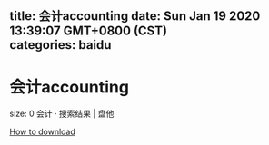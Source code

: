
title: 会计accounting
date: Sun Jan 19 2020 13:39:07 GMT+0800 (CST)    
categories: baidu
---

# 会计accounting
size: 0
 会计 · 搜索结果 | 盘他
 

[How to download](https://bpcam.bemobtrk.com/go/2ceec3aa-1ca2-46d6-b9ff-aaa5c184517c?jno=2842)